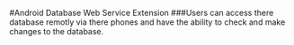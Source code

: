 #Android Database Web Service Extension
###Users can access there database remotly via there phones and have the ability to check and make changes to the database.


